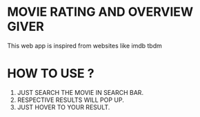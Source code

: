 # MOVIE RATING AND OVERVIEW GIVER

This web app is inspired from websites like imdb tbdm

# HOW TO USE ?

1. JUST SEARCH THE MOVIE IN SEARCH BAR.
2. RESPECTIVE RESULTS WILL POP UP.
3. JUST HOVER TO YOUR RESULT.
